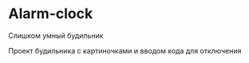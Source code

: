 # Alarm-clock
Слишком умный будильник

Проект будильника с картиночками и вводом кода для отключения
